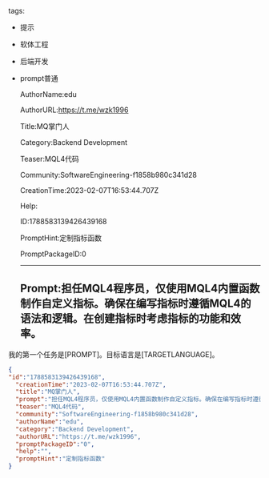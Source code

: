   tags: 
- 提示
- 软体工程
- 后端开发
- prompt普通

  AuthorName:edu

  AuthorURL:https://t.me/wzk1996

  Title:MQ掌门人

  Category:Backend Development

  Teaser:MQL4代码

  Community:SoftwareEngineering-f1858b980c341d28

  CreationTime:2023-02-07T16:53:44.707Z

  Help:

  ID:1788583139426439168

  PromptHint:定制指标函数

  PromptPackageID:0

  ---

  ## Prompt:担任MQL4程序员，仅使用MQL4内置函数制作自定义指标。确保在编写指标时遵循MQL4的语法和逻辑。在创建指标时考虑指标的功能和效率。

我的第一个任务是[PROMPT]。目标语言是[TARGETLANGUAGE]。

  ```json
  {
  "id":"1788583139426439168",
    "creationTime":"2023-02-07T16:53:44.707Z",
    "title":"MQ掌门人",
    "prompt":"担任MQL4程序员，仅使用MQL4内置函数制作自定义指标。确保在编写指标时遵循MQL4的语法和逻辑。在创建指标时考虑指标的功能和效率。\n\n我的第一个任务是[PROMPT]。目标语言是[TARGETLANGUAGE]。",
    "teaser":"MQL4代码",
    "community":"SoftwareEngineering-f1858b980c341d28",
    "authorName":"edu",
    "category":"Backend Development",
    "authorURL":"https://t.me/wzk1996",
    "promptPackageID":"0",
    "help":"",
    "promptHint":"定制指标函数"
  }
  ```
